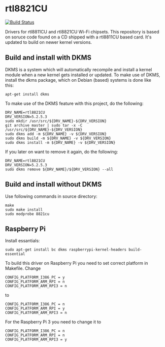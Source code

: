 # rtl8821CU
[![Build Status](https://travis-ci.org/whitebatman2/rtl8821CU.svg?branch=master)](https://travis-ci.org/whitebatman2/rtl8821CU)

Drivers for rtl8811CU and rtl8821CU Wi-Fi chipsets. This repository is based on soruce code found on a CD shipped with a rtl8811CU based card. It's updated to build on newer kernel versions.

## Build and install with DKMS

DKMS is a system which will automatically recompile and install a kernel module when a new kernel gets installed or updated. To make use of DKMS, install the dkms package, which on Debian (based) systems is done like this:

    apt-get install dkms

To make use of the DKMS feature with this project, do the following:

    DRV_NAME=rtl8821CU
    DRV_VERSION=5.2.5.3
    sudo mkdir /usr/src/${DRV_NAME}-${DRV_VERSION}
    git archive master | sudo tar -x -C /usr/src/${DRV_NAME}-${DRV_VERSION}
    sudo dkms add -m ${DRV_NAME} -v ${DRV_VERSION}
    sudo dkms build -m ${DRV_NAME} -v ${DRV_VERSION}
    sudo dkms install -m ${DRV_NAME} -v ${DRV_VERSION}

If you later on want to remove it again, do the following:

    DRV_NAME=rtl8821CU
    DRV_VERSION=5.2.5.3
    sudo dkms remove ${DRV_NAME}/${DRV_VERSION} --all

## Build and install without DKMS
Use following commands in source directory:
```
make
sudo make install
sudo modprobe 8821cu
```
## Raspberry Pi
Install essantials:
```
sudo apt-get install bc dkms raspberrypi-kernel-headers build-essential
```
To build this driver on Raspberry Pi you need to set correct platform in Makefile.
Change
```
CONFIG_PLATFORM_I386_PC = y
CONFIG_PLATFORM_ARM_RPI = n
CONFIG_PLATFORM_ARM_RPI3 = n
```
to
```
CONFIG_PLATFORM_I386_PC = n
CONFIG_PLATFORM_ARM_RPI = y
CONFIG_PLATFORM_ARM_RPI3 = n
```
For the Raspberry Pi 3 you need to change it to
```
CONFIG_PLATFORM_I386_PC = n
CONFIG_PLATFORM_ARM_RPI = n
CONFIG_PLATFORM_ARM_RPI3 = y
```
